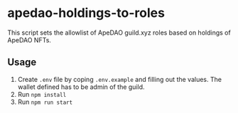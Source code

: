 # apedao-holdings-to-roles

This script sets the allowlist of ApeDAO guild.xyz roles based on holdings of ApeDAO NFTs.

## Usage

1. Create `.env` file by coping `.env.example` and filling out the values. The wallet defined has to be admin of the guild.
2. Run `npm install`
3. Run `npm run start`
